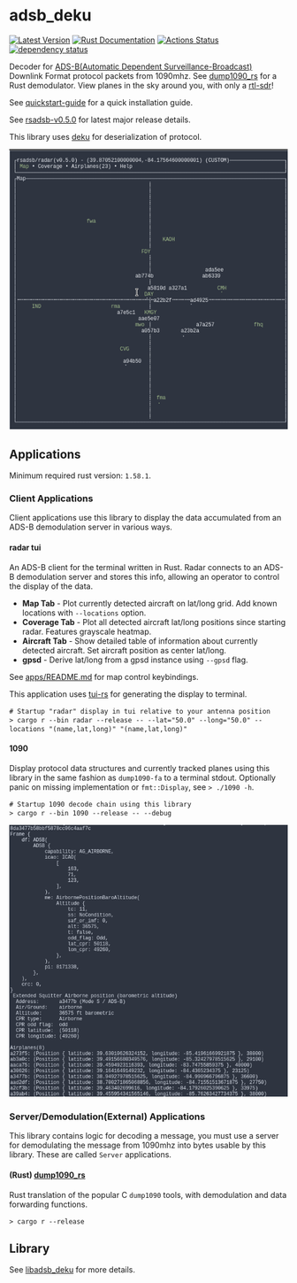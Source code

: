 # adsb_deku

[![Latest Version](https://img.shields.io/crates/v/adsb_deku.svg)](https://crates.io/crates/adsb_deku)
[![Rust Documentation](https://docs.rs/adsb_deku/badge.svg)](https://docs.rs/adsb_deku)
[![Actions Status](https://github.com/wcampbell0x2a/adsb_deku/workflows/CI/badge.svg)](https://github.com/wcampbell0x2a/adsb_deku/actions)
[![dependency status](https://deps.rs/repo/github/rsadsb/adsb_deku/status.svg)](https://deps.rs/repo/github/rsadsb/adsb_deku)


Decoder for [ADS-B(Automatic Dependent Surveillance-Broadcast)](https://en.wikipedia.org/wiki/Automatic_Dependent_Surveillance%E2%80%93Broadcast) Downlink Format protocol packets from 1090mhz. See [dump1090_rs](https://github.com/wcampbell0x2a/dump1090_rs.git) for a Rust demodulator. View planes in the sky around you, with only a [rtl-sdr](https://www.rtl-sdr.com/)!

See [quickstart-guide](https://rsadsb.github.io/quickstart.html) for a quick installation guide.

See [rsadsb-v0.5.0](https://rsadsb.github.io/v0.5.0.html) for latest major release details.

This library uses [deku](https://github.com/sharksforarms/deku) for deserialization of protocol.

![Radar Example](media/peek_2022_02_06_02_640_640.gif)

## Applications

Minimum required rust version: `1.58.1`.

### Client Applications

Client applications use this library to display the data accumulated from an ADS-B demodulation server in various ways.

#### radar tui
An ADS-B client for the terminal written in Rust. Radar connects to an ADS-B demodulation server
and stores this info, allowing an operator to control the display of the data.

- **Map Tab** - Plot currently detected aircraft on lat/long grid. Add known locations with `--locations` option.
- **Coverage Tab** - Plot all detected aircraft lat/long positions since starting radar. Features grayscale heatmap.
- **Aircraft Tab** - Show detailed table of information about currently detected aircraft. Set aircraft position as center lat/long.
- **gpsd** - Derive lat/long from a gpsd instance using `--gpsd` flag.

See [apps/README.md](apps) for map control keybindings.

This application uses [tui-rs](https://github.com/fdehau/tui-rs) for generating the display to terminal.

```text
# Startup "radar" display in tui relative to your antenna position
> cargo r --bin radar --release -- --lat="50.0" --long="50.0" --locations "(name,lat,long)" "(name,lat,long)"
```

#### 1090
Display protocol data structures and currently tracked planes using this library in the same fashion as `dump1090-fa`
to a terminal stdout. Optionally panic on missing implementation or `fmt::Display`, see `> ./1090 -h`.

```text
# Startup 1090 decode chain using this library
> cargo r --bin 1090 --release -- --debug
```

![1090 Example](media/2021-10-31-093905_676x659_scrot.png)

### Server/Demodulation(External) Applications

This library contains logic for decoding a message, you must use a server for demodulating the message
from 1090mhz into bytes usable by this library. These are called `Server` applications.

#### (Rust) [dump1090_rs](https://github.com/wcampbell0x2a/dump1090_rs.git)
Rust translation of the popular C `dump1090` tools, with demodulation and data forwarding functions.
```text
> cargo r --release
```

## Library
See [libadsb_deku](libadsb_deku) for more details.
